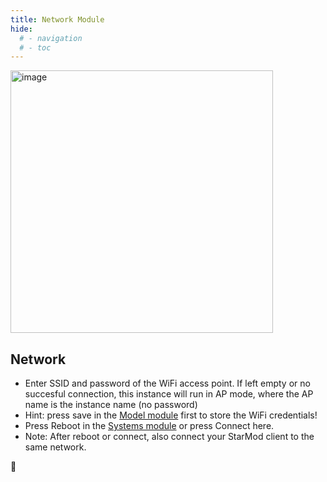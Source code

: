 ```yaml
---
title: Network Module
hide:
  # - navigation
  # - toc
---
```


<img width="420" alt="image" src="https://github.com/ewowi/StarDocs/assets/1737159/9255a540-0764-4dc6-8118-8cdb1308fc57">

## Network

* Enter SSID and password of the WiFi access point. If left empty or no succesful connection, this instance will run in AP mode, where the AP name is the instance name (no password)
* Hint: press save in the [Model module](/StarDocs/SysMod/SysModModel) first to store the WiFi credentials!
* Press Reboot in the [Systems module](/StarDocs/SysMod/SysModSystem) or press Connect here.
* Note: After reboot or connect, also connect your StarMod client to the same network.

🚧